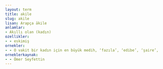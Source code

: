 ```yaml
---
layout: term
title: akile
slug: akile
lisan: Arapça ākile
anlamlar:
- Akıllı olan (kadın)
ozellikler:
- - eskimiş
ornekler:
- - O vakit bir kadın için en büyük medih, ‘fazıla’, ‘edibe’, ‘şaire’, ‘akile’ idi.
orneklerkaynak:
- - Ömer Seyfettin
---
```

